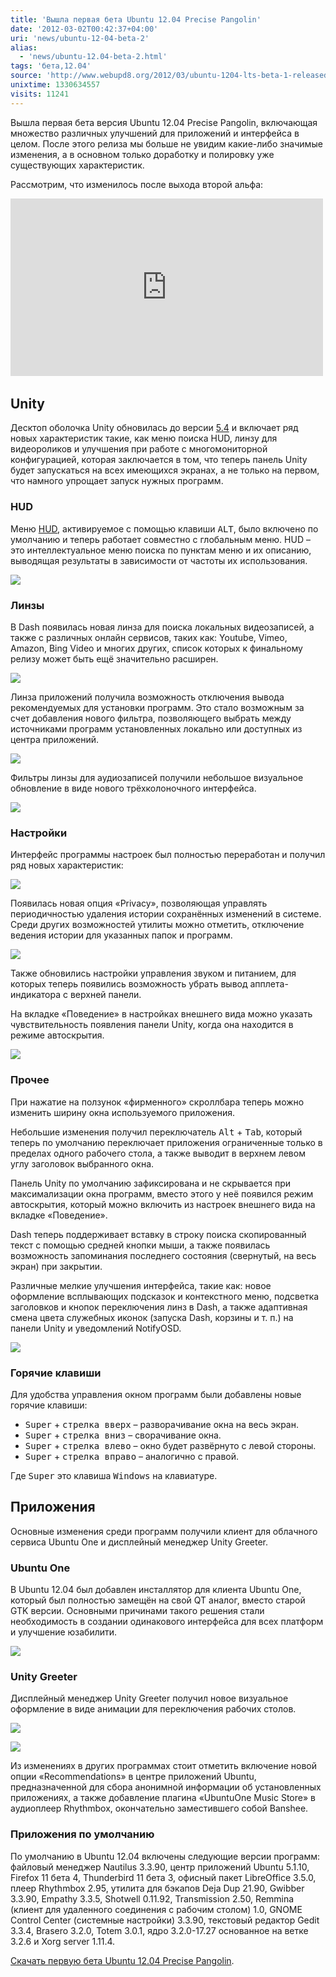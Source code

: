 ```yaml
---
title: 'Вышла первая бета Ubuntu 12.04 Precise Pangolin'
date: '2012-03-02T00:42:37+04:00'
uri: 'news/ubuntu-12-04-beta-2'
alias: 
  - 'news/ubuntu-12.04-beta-2.html'
tags: 'бета,12.04'
source: 'http://www.webupd8.org/2012/03/ubuntu-1204-lts-beta-1-released.html'
unixtime: 1330634557
visits: 11241
---
```

Вышла первая бета версия Ubuntu 12.04 Precise Pangolin, включающая множество различных улучшений для приложений и интерфейса в целом. После этого релиза мы больше не увидим какие-либо значимые изменения, а в основном только доработку и полировку уже существующих характеристик.

Рассмотрим, что изменилось после выхода второй альфа:

<iframe src="http://www.youtube.com/embed/cwaoYOaKwQU" frameborder="0" width="500" height="284"></iframe> 

## Unity

Десктоп оболочка Unity обновилась до версии [5.4](news/unity-5-4-ubuntu-12-04) и включает ряд новых характеристик такие, как меню поиска HUD, линзу для видеороликов и улучшения при работе с многомониторной конфигурацией, которая заключается в том, что теперь панель Unity будет запускаться на всех имеющихся экранах, а не только на первом, что намного упрощает запуск нужных программ.

### HUD

Меню [HUD](news/hud-menu-unity), активируемое с помощью клавиши <kbd>ALT</kbd>, было включено по умолчанию и теперь работает совместно с глобальным меню. HUD – это интеллектуальное меню поиска по пунктам меню и их описанию, выводящая результаты в зависимости от частоты их использования.

[![](img/2012/03/02/00-00/ubuntu-12-04-1-6944716663-o.jpg)](img/2012/03/02/00-00/ubuntu-12-04-1-6944716663-o.jpg)

### Линзы

В Dash появилась новая линза для поиска локальных видеозаписей, а также с различных онлайн сервисов, таких как: Youtube, Vimeo, Amazon, Bing Video и многих других, список которых к финальному релизу может быть ещё значительно расширен.

[![](img/2012/03/02/00-00/ubuntu-12-04-11-6798602672-o.jpg)](img/2012/03/02/00-00/ubuntu-12-04-11-6798602672-o.jpg)

Линза приложений получила возможность отключения вывода рекомендуемых для установки программ. Это стало возможным за счет добавления нового фильтра, позволяющего выбрать между источниками программ установленных локально или доступных из центра приложений.

[![](img/2012/03/02/00-00/ubuntu-12-04-9-6944716091-o.jpg)](img/2012/03/02/00-00/ubuntu-12-04-9-6944716091-o.jpg)

Фильтры линзы для аудиозаписей получили небольшое визуальное обновление в виде нового трёхколоночного интерфейса.

[![](img/2012/03/02/00-00/ubuntu-12-04-10-6944716283-o.jpg)](img/2012/03/02/00-00/ubuntu-12-04-10-6944716283-o.jpg)

### Настройки

Интерфейс программы настроек был полностью переработан и получил ряд новых характеристик:

[![](img/2012/03/02/00-00/ubuntu-12-04-4-6798603778-o.jpg)](img/2012/03/02/00-00/ubuntu-12-04-4-6798603778-o.jpg)

Появилась новая опция «Privacy», позволяющая управлять периодичностью удаления истории сохранённых изменений в системе. Среди других возможностей утилиты можно отметить, отключение ведения истории для указанных папок и программ.

[![](img/2012/03/02/00-00/ubuntu-12-04-5-6944718005-o.jpg)](img/2012/03/02/00-00/ubuntu-12-04-5-6944718005-o.jpg)

Также обновились настройки управления звуком и питанием, для которых теперь появились возможность убрать вывод апплета-индикатора с верхней панели.

На вкладке «Поведение» в настройках внешнего вида можно указать чувствительность появления панели Unity, когда она находится в режиме автоскрытия.

[![](img/2012/03/02/00-00/ubuntu-12-04-3-6944717245-o.jpg)](img/2012/03/02/00-00/ubuntu-12-04-3-6944717245-o.jpg)

### Прочее

При нажатие на ползунок «фирменного» скроллбара теперь можно изменить ширину окна используемого приложения.

Небольшие изменения получил переключатель <kbd>Alt</kbd> + <kbd>Tab</kbd>, который теперь по умолчанию переключает приложения ограниченные только в пределах одного рабочего стола, а также выводит в верхнем левом углу заголовок выбранного окна.

Панель Unity по умолчанию зафиксирована и не скрывается при максимализации окна программ, вместо этого у неё появился режим автоскрытия, который можно включить из настроек внешнего вида на вкладке «Поведение».

Dash теперь поддерживает вставку в строку поиска скопированный текст с помощью средней кнопки мыши, а также появилась возможность запоминания последнего состояния (свернутый, на весь экран) при закрытии.

Различные мелкие улучшения интерфейса, такие как: новое оформление всплывающих подсказок и контекстного меню, подсветка заголовков и кнопок переключения линз в Dash, а также адаптивная смена цвета служебных иконок (запуска Dash, корзины и т. п.) на панели Unity и уведомлений NotifyOSD.

![](img/2012/03/02/00-00/ubuntu-12-04-8-6944715901-o.jpg)

### Горячие клавиши

Для удобства управления окном программ были добавлены новые горячие клавиши:

*   <kbd>Super</kbd> + <kbd>стрелка вверх</kbd> – разворачивание окна на весь экран.
*   <kbd>Super</kbd> + <kbd>стрелка вниз</kbd> – сворачивание окна.
*   <kbd>Super</kbd> + <kbd>стрелка влево</kbd> – окно будет развёрнуто с левой стороны.
*   <kbd>Super</kbd> + <kbd>стрелка вправо</kbd> – аналогично с правой.

Где <kbd>Super</kbd> это клавиша <kbd>Windows</kbd> на клавиатуре.

## Приложения

Основные изменения среди программ получили клиент для облачного сервиса Ubuntu One и дисплейный менеджер Unity Greeter.

### Ubuntu One

В Ubuntu 12.04 был добавлен инсталлятор для клиента Ubuntu One, который был полностью замещён на свой QT аналог, вместо старой GTK версии. Основными причинами такого решения стали необходимость в создании одинакового интерфейса для всех платформ и улучшение юзабилити.

[![](img/2012/03/02/00-00/ubuntu-12-04-2-6798603136-o.jpg)](img/2012/03/02/00-00/ubuntu-12-04-2-6798603136-o.jpg)

### Unity Greeter

Дисплейный менеджер Unity Greeter получил новое визуальное оформление в виде анимации для переключения рабочих столов.

[![](img/2012/03/02/00-00/ubuntu-12-04-6-6944718493-o.jpg)](img/2012/03/02/00-00/ubuntu-12-04-6-6944718493-o.jpg)

[![](img/2012/03/02/00-00/ubuntu-12-04-7-6944715825-o.jpg)](img/2012/03/02/00-00/ubuntu-12-04-7-6944715825-o.jpg)

Из изменениях в других программах стоит отметить включение новой опции «Recommendations» в центре приложений Ubuntu, предназначенной для сбора анонимной информации об установленных приложениях, а также добавление плагина «UbuntuOne Music Store» в аудиоплеер Rhythmbox, окончательно заместившего собой Banshee.

### Приложения по умолчанию

По умолчанию в Ubuntu 12.04 включены следующие версии программ: файловый менеджер Nautilus 3.3.90, центр приложений Ubuntu 5.1.10, Firefox 11 бета 4, Thunderbird 11 бета 3, офисный пакет LibreOffice 3.5.0, плеер Rhythmbox 2.95, утилита для бэкапов Deja Dup 21.90, Gwibber 3.3.90, Empathy 3.3.5, Shotwell 0.11.92, Transmission 2.50, Remmina (клиент для удаленного соединения с рабочим столом) 1.0, GNOME Control Center (системные настройки) 3.3.90, текстовый редактор Gedit 3.3.4, Brasero 3.2.0, Totem 3.0.1, ядро 3.2.0-17.27 основанное на ветке 3.2.6 и Xorg server 1.11.4.

[Скачать первую бета Ubuntu 12.04 Precise Pangolin](https://wiki.ubuntu.com/PrecisePangolin/TechnicalOverview/Beta1).
